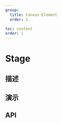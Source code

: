 ```yaml
---
group:
  title: Canvas-Element
  order: 1

toc: content
order: 1
---
```



# Stage

## 描述

## 演示

## API